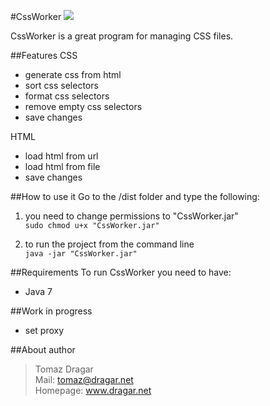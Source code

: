 #CssWorker
<img src='http://dragar.net/demo/CssWorker/images/code.jpg'/><br/>

CssWorker is a great program for managing CSS files.<br/>

##Features
CSS<br/>
- generate css from html<br/>
- sort css selectors<br/>
- format css selectors<br/>
- remove empty css selectors<br/>
- save changes<br/>

HTML<br/>
- load html from url<br/>
- load html from file<br/>
- save changes<br/>

##How to use it
Go to the /dist folder and type the following:

1. you need to change permissions to "CssWorker.jar"<br/>
```sudo chmod u+x "CssWorker.jar"```

2. to run the project from the command line <br/>
```java -jar "CssWorker.jar"```

##Requirements
To run CssWorker you need to have:<br/>
- Java 7<br/>

##Work in progress
- set proxy


##About author
>Tomaz Dragar<br/>
>Mail: tomaz@dragar.net<br/>
>Homepage: www.dragar.net
